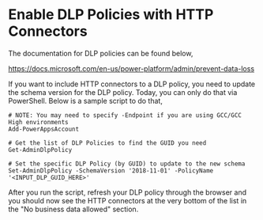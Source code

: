# Enable DLP Policies with HTTP Connectors
The documentation for DLP policies can be found below,

https://docs.microsoft.com/en-us/power-platform/admin/prevent-data-loss

If you want to include HTTP connectors to a DLP policy, you need to update the schema version for the DLP policy.  Today, you can only do that via PowerShell.  Below is a sample script to do that,

````
# NOTE: You may need to specify -Endpoint if you are using GCC/GCC High environments
Add-PowerAppsAccount

# Get the list of DLP Policies to find the GUID you need
Get-AdminDlpPolicy

# Set the specific DLP Policy (by GUID) to update to the new schema
Set-AdminDlpPolicy -SchemaVersion '2018-11-01' -PolicyName '<INPUT_DLP_GUID_HERE>'

````

After you run the script, refresh your DLP policy through the browser and you should now see the HTTP connectors at the very bottom of the list in the "No business data allowed" section.